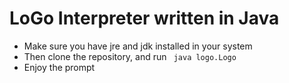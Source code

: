 # LoGo Interpreter written in Java
- Make sure you have jre and jdk installed in your system
- Then clone the repository, and run ``` java logo.Logo```
- Enjoy the prompt
